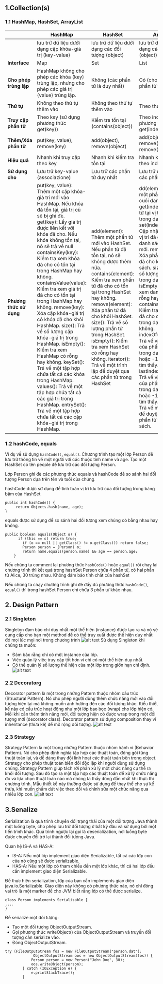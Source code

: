 ## 1.Collection(s)
### 1.1 HashMap, HashSet, ArrayList

|                         | **HashMap**                                                                                                                                                                                                                                                                                                                                                                                                                                                                                                                                                                                                                                                                                                                                                               | **HashSet**                                                                                                                                                                                                                                                                                                                                                                                                        | **ArrayList**                                                                                                                                                                                                                                                                                                                                                                                                                                                                                                                                                                                                                                                                                                                                                         |
|-------------------------|---------------------------------------------------------------------------------------------------------------------------------------------------------------------------------------------------------------------------------------------------------------------------------------------------------------------------------------------------------------------------------------------------------------------------------------------------------------------------------------------------------------------------------------------------------------------------------------------------------------------------------------------------------------------------------------------------------------------------------------------------------------------------|--------------------------------------------------------------------------------------------------------------------------------------------------------------------------------------------------------------------------------------------------------------------------------------------------------------------------------------------------------------------------------------------------------------------|-----------------------------------------------------------------------------------------------------------------------------------------------------------------------------------------------------------------------------------------------------------------------------------------------------------------------------------------------------------------------------------------------------------------------------------------------------------------------------------------------------------------------------------------------------------------------------------------------------------------------------------------------------------------------------------------------------------------------------------------------------------------------|
|                         | lưu trữ dữ liệu dưới dạng cặp khóa-giá trị (key-value)                                                                                                                                                                                                                                                                                                                                                                                                                                                                                                                                                                                                                                                                                                                    | lưu trữ dữ liệu dưới dạng các đối tượng (object)                                                                                                                                                                                                                                                                                                                                                                   | lưu trữ dữ liệu dưới dạng các đối tượng (object)                                                                                                                                                                                                                                                                                                                                                                                                                                                                                                                                                                                                                                                                                                                      |
| **Interface**           | Map                                                                                                                                                                                                                                                                                                                                                                                                                                                                                                                                                                                                                                                                                                                                                                       | Set                                                                                                                                                                                                                                                                                                                                                                                                                | List                                                                                                                                                                                                                                                                                                                                                                                                                                                                                                                                                                                                                                                                                                                                                                  |
| **Cho phép trùng lặp**  | HashMap không cho phép các khóa (key) trùng lặp, nhưng cho phép các giá trị (value) trùng lặp.                                                                                                                                                                                                                                                                                                                                                                                                                                                                                                                                                                                                                                                                            | Không (các phần tử là duy nhất)                                                                                                                                                                                                                                                                                                                                                                                    | Có (cho phép các phần tử trùng lặp)                                                                                                                                                                                                                                                                                                                                                                                                                                                                                                                                                                                                                                                                                                                                   |
| **Thứ tự**              | Không theo thứ tự thêm vào                                                                                                                                                                                                                                                                                                                                                                                                                                                                                                                                                                                                                                                                                                                                                | Không theo thứ tự thêm vào                                                                                                                                                                                                                                                                                                                                                                                         | Theo thứ tự thêm vào                                                                                                                                                                                                                                                                                                                                                                                                                                                                                                                                                                                                                                                                                                                                                  |
| **Truy cập phần tử**    | Theo key (sử dụng phương thức get(key))                                                                                                                                                                                                                                                                                                                                                                                                                                                                                                                                                                                                                                                                                                                                   | Kiểm tra tồn tại (contains(object))                                                                                                                                                                                                                                                                                                                                                                                | Theo index (sử dụng phương thức get(index))                                                                                                                                                                                                                                                                                                                                                                                                                                                                                                                                                                                                                                                                                                                           |
| **Thêm/Xóa phần tử**    | put(key, value), remove(key)                                                                                                                                                                                                                                                                                                                                                                                                                                                                                                                                                                                                                                                                                                                                              | add(object), remove(object)                                                                                                                                                                                                                                                                                                                                                                                        | add(object), remove(object), remove(index)                                                                                                                                                                                                                                                                                                                                                                                                                                                                                                                                                                                                                                                                                                                            |
| **Hiệu quả**            | Nhanh khi truy cập theo key                                                                                                                                                                                                                                                                                                                                                                                                                                                                                                                                                                                                                                                                                                                                               | Nhanh khi kiểm tra tồn tại                                                                                                                                                                                                                                                                                                                                                                                         | Nhanh khi truy cập theo index                                                                                                                                                                                                                                                                                                                                                                                                                                                                                                                                                                                                                                                                                                                                         |
| **Sử dụng cho**         | Lưu trữ key-value (associazione)                                                                                                                                                                                                                                                                                                                                                                                                                                                                                                                                                                                                                                                                                                                                          | Lưu trữ các phần tử duy nhất                                                                                                                                                                                                                                                                                                                                                                                       | Lưu trữ danh sách các phần tử có thứ tự                                                                                                                                                                                                                                                                                                                                                                                                                                                                                                                                                                                                                                                                                                                               |
| **Phương thức sử dụng** | put(key, value): Thêm một cặp khóa-giá trị mới vào HashMap. Nếu khóa đã tồn tại, giá trị cũ sẽ bị ghi đè. get(key): Lấy giá trị được liên kết với khóa đã cho. Nếu khóa không tồn tại, nó sẽ trả về null containsKey(key): Kiểm tra xem khóa đã cho có tồn tại trong HashMap hay không. containsValue(value): Kiểm tra xem giá trị đã cho có tồn tại trong HashMap hay không. remove(key): Xóa cặp khóa-giá trị có khóa đã cho khỏi HashMap. size(): Trả về số lượng cặp khóa-giá trị trong HashMap. isEmpty(): Kiểm tra xem HashMap có rỗng hay không. keySet(): Trả về một tập hợp chứa tất cả các khóa trong HashMap. values(): Trả về một tập hợp chứa tất cả các giá trị trong HashMap. entrySet(): Trả về một tập hợp chứa tất cả các cặp khóa-giá trị trong HashMap. | add(element): Thêm một phần tử mới vào HashSet. Nếu phần tử đã tồn tại,  nó sẽ không được thêm nữa. contains(element): Kiểm tra xem phần tử đã cho có tồn tại trong HashSet hay không. remove(element): Xóa phần tử đã cho khỏi HashSet. size(): Trả về số lượng phần tử trong HashSet. isEmpty(): Kiểm tra xem HashSet có rỗng hay không. iterator(): Trả về một trình lặp để duyệt qua các phần tử trong HashSet | dd(element): Thêm một phần tử mới vào cuối danh sách. get(index): Lấy phần tử tại vị trí đã cho trong danh sách. set(index, element): Cập nhật phần tử tại vị trí đã cho trong danh sách với giá trị mới. remove(index): Xóa phần tử tại vị trí đã cho khỏi danh sách. size(): Trả về số lượng phần tử trong danh sách. isEmpty(): Kiểm tra xem danh sách có rỗng hay không. contains(element): Kiểm tra xem phần tử đã cho có tồn tại trong danh sách hay không. indexOf(element): Trả về vị trí đầu tiên của phần tử đã cho trong danh sách,  hoặc -1 nếu không tìm thấy. lastIndexOf(element): Trả về vị trí cuối cùng của phần tử đã cho trong danh sách,  hoặc -1 nếu không tìm thấy. iterator(): Trả về một trình lặp để duyệt qua các phần tử trong danh sách. |

### 1.2 hashCode, equals
Ví dụ về sử dụng `hashCode()`, `equal()`. Chương trình tạo một lớp Person để lưu trữ thông tin về một người với các thuộc tính name và age. Tạo một HashSet có tên people để lưu trữ các đối tượng Person.

Lớp Person ghi đè các phương thức equals và hashCode để so sánh hai đối tượng Person dựa trên tên và tuổi của chúng.

hashCode được sử dụng để tính toán vị trí lưu trữ của đối tượng trong bảng băm của HashSet
```
public int hashCode() {
     return Objects.hash(name, age);
}
```
equals được sử dụng để so sánh hai đối tượng xem chúng có bằng nhau hay không.
```    
public boolean equals(Object o) {
      if (this == o) return true;
        if (o == null || getClass() != o.getClass()) return false;
        Person person = (Person) o;
        return name.equals(person.name) && age == person.age;
    }
```
Nếu chúng ta comment lại phương thức `hashCode()` hoặc `equal()` rồi chạy lại chương trình thì kết quả trong hashSet Person chứa 4 phần tử, có hai phần tử  Alice, 30 trùng nhau. Không đảm bảo tính chất của hashSet

Nếu chúng ta chạy chương trình ghi đè đầy đủ phương thức `hashCode()`, `equal()` thì trong hashSet Person chỉ chứa 3 phần tử khác nhau.

## 2. Design Pattern
### 2.1 Singleton
Singleton đảm bảo chỉ duy nhất một thể hiện (instance) được tạo ra và nó sẽ cung cấp cho bạn một method để có thể truy xuất được thể hiện duy nhất đó mọi lúc mọi nơi trong chương trình
![alt text](img1.png)
Sử dụng Singleton khi chúng ta muốn:
- Đảm bảo rằng chỉ có một instance của lớp.
- Việc quản lý việc truy cập tốt hơn vì chỉ có một thể hiện duy nhất.
- Có thể quản lý số lượng thể hiện của một lớp trong giớn hạn chỉ định.
![alt text](img4.png)
### 2.2 Decoratorg
Decorator pattern là một trong những Pattern thuộc nhóm cấu trúc (Structural Pattern). Nó cho phép người dùng thêm chức năng mới vào đối tượng hiện tại mà không muốn ảnh hưởng đến các đối tượng khác. Kiểu thiết kế này có cấu trúc hoạt động như một lớp bao bọc (wrap) cho lớp hiện có. Mỗi khi cần thêm tính năng mới, đối tượng hiện có được wrap trong một đối tượng mới (decorator class).
Decorator pattern sử dụng composition thay vì inheritance (thừa kế) để mở rộng đối tượng.
![alt text](img2.png)
### 2.3 Strategy
Strategy Pattern là một trong những Pattern thuộc nhóm hành vi (Behavior Pattern). Nó cho phép định nghĩa tập hợp các thuật toán, đóng gói từng thuật toán lại, và dễ dàng thay đổi linh hoạt các thuật toán bên trong object. Strategy cho phép thuật toán biến đổi độc lập khi người dùng sử dụng chúng.
Strategy Pattern giúp tách rời phần xử lý một chức năng cụ thể ra khỏi đối tượng. Sau đó tạo ra một tập hợp các thuật toán để xử lý chức năng đó và lựa chọn thuật toán nào mà chúng ta thấy đúng đắn nhất khi thực thi chương trình. Mẫu thiết kế này thường được sử dụng để thay thế cho sự kế thừa, khi muốn chấm dứt việc theo dõi và chỉnh sửa một chức năng qua nhiều lớp con.
![alt text](img3.png)
## 3.Senalize
Serialization là quá trình chuyển đổi trạng thái của một đối tượng Java thành một luồng byte, cho phép lưu trữ đối tượng ở bất kỳ đâu và sử dụng bởi một tiến trình khác. Quá trình ngược lại gọi là deserialization, nơi luồng byte được chuyển đổi trở lại thành đối tượng Java.

Quan hệ IS-A và HAS-A:
- IS-A: Nếu một lớp implement giao diện Serializable, tất cả các lớp con của nó cũng sẽ được serializable.
- HAS-A: Nếu một lớp có tham chiếu đến một lớp khác, thì cả hai lớp đều cần implement giao diện Serializable.

Để thực hiện serialization, lớp của bạn cần implements giao diện java.io.Serializable. Giao diện này không có phương thức nào, nó chỉ đóng vai trò là một marker để cho JVM biết rằng lớp có thể được serialize.
```
class Person implements Serializable {
....
}
```
Để serialize một đối tượng:
- Tạo một đối tượng ObjectOutputStream.
- Gọi phương thức writeObject() của ObjectOutputStream và truyền đối tượng cần serialize vào.
- Đóng ObjectOutputStream.
```
try (FileOutputStream fos = new FileOutputStream("person.dat");
             ObjectOutputStream oos = new ObjectOutputStream(fos)) {
            Person person = new Person("John Doe", 30);
            oos.writeObject(person);
        } catch (IOException e) {
            e.printStackTrace();
        }
```